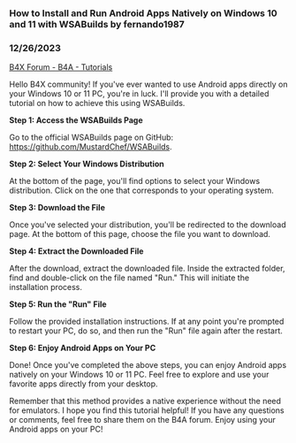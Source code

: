 ### How to Install and Run Android Apps Natively on Windows 10 and 11 with WSABuilds by fernando1987
### 12/26/2023
[B4X Forum - B4A - Tutorials](https://www.b4x.com/android/forum/threads/158211/)

Hello B4X community! If you've ever wanted to use Android apps directly on your Windows 10 or 11 PC, you're in luck. I'll provide you with a detailed tutorial on how to achieve this using WSABuilds.  
  
**Step 1: Access the WSABuilds Page**  
  
Go to the official WSABuilds page on GitHub: <https://github.com/MustardChef/WSABuilds>.  
  
**Step 2: Select Your Windows Distribution**  
  
At the bottom of the page, you'll find options to select your Windows distribution. Click on the one that corresponds to your operating system.  
  
**Step 3: Download the File**  
  
Once you've selected your distribution, you'll be redirected to the download page. At the bottom of this page, choose the file you want to download.  
  
**Step 4: Extract the Downloaded File**  
  
After the download, extract the downloaded file. Inside the extracted folder, find and double-click on the file named "Run." This will initiate the installation process.  
  
**Step 5: Run the "Run" File**  
  
Follow the provided installation instructions. If at any point you're prompted to restart your PC, do so, and then run the "Run" file again after the restart.  
  
**Step 6: Enjoy Android Apps on Your PC**  
  
Done! Once you've completed the above steps, you can enjoy Android apps natively on your Windows 10 or 11 PC. Feel free to explore and use your favorite apps directly from your desktop.  
  
Remember that this method provides a native experience without the need for emulators. I hope you find this tutorial helpful! If you have any questions or comments, feel free to share them on the B4A forum. Enjoy using your Android apps on your PC!